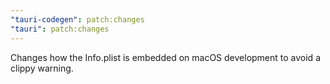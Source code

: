 ```yaml
---
"tauri-codegen": patch:changes
"tauri": patch:changes
---
```


Changes how the Info.plist is embedded on macOS development to avoid a clippy warning.
